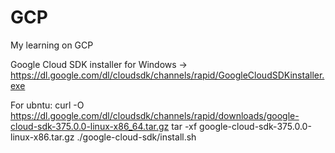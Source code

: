 # GCP
My learning on GCP

Google Cloud SDK installer for Windows -> https://dl.google.com/dl/cloudsdk/channels/rapid/GoogleCloudSDKinstaller.exe

For ubntu:
curl -O https://dl.google.com/dl/cloudsdk/channels/rapid/downloads/google-cloud-sdk-375.0.0-linux-x86_64.tar.gz
tar -xf google-cloud-sdk-375.0.0-linux-x86.tar.gz
./google-cloud-sdk/install.sh

